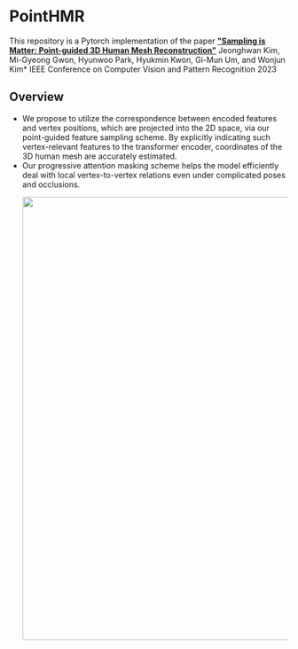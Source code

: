 # PointHMR

This repository is a Pytorch implementation of the paper [**"Sampling is Matter: Point-guided 3D Human Mesh Reconstruction"**](https://)
Jeonghwan Kim, Mi-Gyeong Gwon, Hyunwoo Park, Hyukmin Kwon, Gi-Mun Um, and Wonjun Kim*
IEEE Conference on Computer Vision and Pattern Recognition 2023

## Overview
- We propose to utilize the correspondence between encoded features and vertex positions, which are projected into the 2D space, via our point-guided feature sampling scheme. By explicitly indicating such vertex-relevant features to the transformer encoder, coordinates of the 3D human mesh are accurately estimated.
- Our progressive attention masking scheme helps the model efficiently deal with local vertex-to-vertex relations even under complicated poses and occlusions.
    <p align="center"><img src='https://github.com/DCVL-3D/PointHMR_release/blob/main/documents/fig1.png' width=800></p>

    
